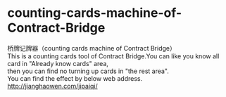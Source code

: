 # counting-cards-machine-of-Contract-Bridge
桥牌记牌器（counting cards machine of Contract Bridge）           
This is a counting cards tool of Contract Bridge.You can like you know all card in "Already know cards" area,        
then you can find no turning up cards in "the rest area".           
You can find the effect by below web address.      
http://jianghaowen.com/jipaiqi/
